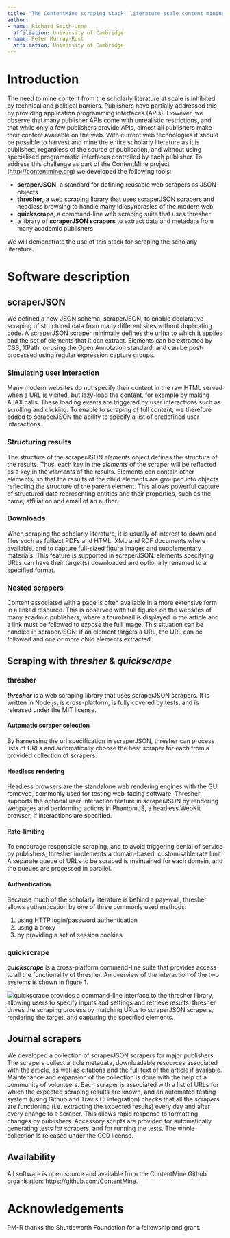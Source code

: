 ```yaml
---  
title: "The ContentMine scraping stack: literature-scale content mining with community maintained collections of declarative scrapers"
author:
- name: Richard Smith-Unna
  affiliation: University of Cambridge
- name: Peter Murray-Rust
  affiliation: University of Cambridge
---  
```


# Introduction

The need to mine content from the scholarly literature at scale is inhibited by technical and political barriers. Publishers have partially addressed this by providing application programming interfaces (APIs). However, we observe that many publisher APIs come with unrealistic restrictions, and that while only a few publishers provide APIs, almost all publishers make their content available on the web. With current web technologies it should be possible to harvest and mine the entire scholarly literature as it is published, regardless of the source of publication, and without using specialised programmatic interfaces controlled by each publisher. To address this challenge as part of the ContentMine project (http://contentmine.org) we developed the following tools:

* **scraperJSON**, a standard for defining reusable web scrapers as JSON objects
* **thresher**, a web scraping library that uses scraperJSON scrapers and headless browsing to handle many idiosyncrasies of the modern web
* **quickscrape**, a command-line web scraping suite that uses thresher
* a library of **scraperJSON scrapers** to extract data and metadata from many academic publishers

We will demonstrate the use of this stack for scraping the scholarly literature.

# Software description

## **scraperJSON**
We defined a new JSON schema, scraperJSON, to enable declarative scraping of structured data from many different sites without duplicating code. A scraperJSON scraper minimally defines the url(s) to which it applies and the set of elements that it can extract. Elements can be extracted by CSS, XPath, or using the Open Annotation standard, and can be post-processed using regular expression capture groups.

### Simulating user interaction

Many modern websites do not specify their content in the raw HTML served when a URL is visited, but lazy-load the content, for example by making AJAX calls. These loading events are triggered by user interactions such as scrolling and clicking. To enable to scraping of full content, we therefore added to scraperJSON the ability to specify a list of predefined user interactions.

### Structuring results

The structure of the scraperJSON *elements* object defines the structure of the results. Thus, each key in the *elements* of the scraper will be reflected as a key in the *elements* of the results. Elements can contain other elements, so that the results of the child elements are grouped into objects reflecting the structure of the parent element. This allows powerful capture of structured data representing entities and their properties, such as the name, affiliation and email of an author.

### Downloads

When scraping the scholarly literature, it is usually of interest to download files such as fulltext PDFs and HTML, XML and RDF documents where available, and to capture full-sized figure images and supplementary materials. This feature is supported in scraperJSON: elements specifying URLs can have their target(s) downloaded and optionally renamed to a specified format.

### Nested scrapers

Content associated with a page is often available in a more extensive form in a linked resource. This is observed with full figures on the websites of many acadmic publishers, where a thumbnail is displayed in the article and a link must be followed to expose the full image. This situation can be handled in scraperJSON: if an element targets a URL, the URL can be followed and one or more child elements extracted.

## **Scraping with _thresher_ & _quickscrape_**

### thresher

***thresher*** is a web scraping library that uses scraperJSON scrapers. It is written in Node.js, is cross-platform, is fully covered by tests, and is released under the MIT license.

#### Automatic scraper selection

By harnessing the url specification in scraperJSON, thresher can process lists of URLs and automatically choose the best scraper for each from a provided collection of scrapers.

#### Headless rendering

Headless browsers are the standalone web rendering engines with the GUI removed, commonly used for testing web-facing software. Thresher supports the optional user interaction feature in scraperJSON by rendering webpages and performing actions in PhantomJS, a headless WebKit browser, if interactions are specified.

#### Rate-limiting

To encourage responsible scraping, and to avoid triggering denial of service by publishers, thresher implements a domain-based, customisable rate limit. A separate queue of URLs to be scraped is maintained for each domain, and the queues are processed in parallel.

#### Authentication

Because much of the scholarly literature is behind a pay-wall, thresher allows authentication by one of three commonly used methods:

1. using HTTP login/password authentication
2. using a proxy
3. by providing a set of session cookies

### quickscrape

***quickscrape*** is a cross-platform command-line suite that provides access to all the functionality of thresher. An overview of the interaction of the two systems is shown in figure 1.

![**quickscrape** provides a command-line interface to the **thresher** library, allowing users to specify inputs and settings and retrieve results. **thresher** drives the scraping process by matching URLs to scraperJSON scrapers, rendering the target, and capturing the specified elements..](./figures/figure_1/overview.png)

## **Journal scrapers**

We developed a collection of scraperJSON scrapers for major publishers. The scrapers collect article metadata, downloadable resources associated with the article, as well as citations and the full text of the article if available. Maintenance and expansion of the collection is done with the help of a community of volunteers. Each scraper is associated with a list of URLs for which the expected scraping results are known, and an automated testing system (using Github and Travis CI integration) checks that all the scrapers are functioning (i.e. extracting the expected results) every day and after every change to a scraper. This allows rapid response to formatting changes by publishers. Accessory scripts are provided for automatically generating tests for scrapers, and for running the tests. The whole collection is released under the CC0 license.

## **Availability**

All software is open source and available from the ContentMine Github organisation: https://github.com/ContentMine.

# Acknowledgements
PM-R thanks the Shuttleworth Foundation for a fellowship and grant.
